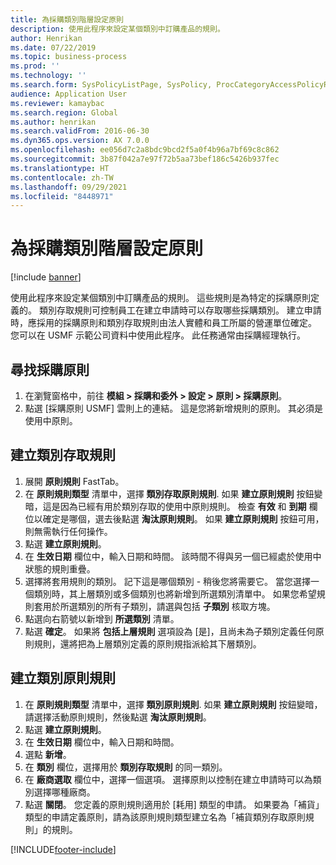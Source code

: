 ```yaml
---
title: 為採購類別階層設定原則
description: 使用此程序來設定某個類別中訂購產品的規則。
author: Henrikan
ms.date: 07/22/2019
ms.topic: business-process
ms.prod: ''
ms.technology: ''
ms.search.form: SysPolicyListPage, SysPolicy, ProcCategoryAccessPolicyRule, ProcCategoryPolicyRule, EcoResCategorySingleLookup
audience: Application User
ms.reviewer: kamaybac
ms.search.region: Global
ms.author: henrikan
ms.search.validFrom: 2016-06-30
ms.dyn365.ops.version: AX 7.0.0
ms.openlocfilehash: ee056d7c2a8bdc9bcd2f5a0f4b96a7bf69c8c862
ms.sourcegitcommit: 3b87f042a7e97f72b5aa73bef186c5426b937fec
ms.translationtype: HT
ms.contentlocale: zh-TW
ms.lasthandoff: 09/29/2021
ms.locfileid: "8448971"
---
```

# <a name="set-up-policies-for-procurement-category-hierarchies"></a>為採購類別階層設定原則

[!include [banner](../../includes/banner.md)]

使用此程序來設定某個類別中訂購產品的規則。 這些規則是為特定的採購原則定義的。 類別存取規則可控制員工在建立申請時可以存取哪些採購類別。 建立申請時，應採用的採購原則和類別存取規則由法人實體和員工所屬的營運單位確定。 您可以在 USMF 示範公司資料中使用此程序。 此任務通常由採購經理執行。


## <a name="find-the-procurement-policy"></a>尋找採購原則
1. 在瀏覽窗格中，前往 **模組 > 採購和委外 > 設定 > 原則 > 採購原則**。
2. 點選 [採購原則 USMF] 雲則上的連結。 這是您將新增規則的原則。 其必須是使用中原則。  

## <a name="create-a-category-access-rule"></a>建立類別存取規則
1. 展開 **原則規則** FastTab。
2. 在 **原則規則類型** 清單中，選擇 **類別存取原則規則**. 如果 **建立原則規則** 按鈕變暗，這是因為已經有用於類別存取的使用中原則規則。 檢查 **有效** 和 **到期** 欄位以確定是哪個，選去後點選 **淘汰原則規則**。 如果 **建立原則規則** 按鈕可用，則無需執行任何操作。  
3. 點選 **建立原則規則**。
4. 在 **生效日期** 欄位中，輸入日期和時間。 該時間不得與另一個已經處於使用中狀態的規則重疊。  
5. 選擇將套用規則的類別。 記下這是哪個類別 - 稍後您將需要它。 當您選擇一個類別時，其上層類別或多個類別也將新增到所選類別清單中。 如果您希望規則套用於所選類別的所有子類別，請選與包括 **子類別** 核取方塊。
6. 點選向右箭號以新增到 **所選類別** 清單。  
4. 點選 **確定**。 如果將 **包括上層規則** 選項設為 [是]，且尚未為子類別定義任何原則規則，還將把為上層類別定義的原則規指派給其下層類別。

## <a name="create-a-category-policy-rule"></a>建立類別原則規則
1. 在 **原則規則類型** 清單中，選擇 **類別原則規則**. 如果 **建立原則規則** 按鈕變暗，請選擇活動原則規則，然後點選 **淘汰原則規則**。  
2. 點選 **建立原則規則**。
3. 在 **生效日期** 欄位中，輸入日期和時間。
4. 選點 **新增**。
5. 在 **類別** 欄位，選擇用於 **類別存取規則** 的同一類別。
6. 在 **廠商選取** 欄位中，選擇一個選項。 選擇原則以控制在建立申請時可以為類別選擇哪種廠商。  
7. 點選 **關閉**。 您定義的原則規則適用於 [耗用] 類型的申請。 如果要為「補貨」類型的申請定義原則，請為該原則規則類型建立名為「補貨類別存取原則規則」的規則。  



[!INCLUDE[footer-include](../../../includes/footer-banner.md)]